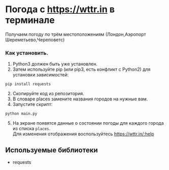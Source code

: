# Погода с https://wttr.in в терминале

Получаем погоду по трём местоположениям (Лондон,Аэропорт Шереметьево,Череповетс)

### Как установить.

1.  Python3 должен быть уже установлен. 
2.  Затем используйте pip (или pip3, есть конфликт с Python2) для установки зависимостей:

```
pip install requests
```
2.  Скопируйте код из репозитория.  
3.  В словаре places замените названия городов на нужные вам.
4.  Запустите скрипт:  
```
python main.py  
```
5.  На экране появятся данные о состоянии погоды для каждого города из списка `places`.  
Для изменения отображения воспользуйтесь https://wttr.in/:help

## Используемые библиотеки  
* requests  

